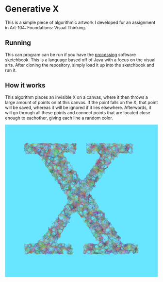 # Generative X
This is a simple piece of algorithmic artwork I developed for an assignment in Art-104: Foundations: Visual Thinking. 

## Running

This can program can be run if you have the [processing](https://processing.org/) software sketchbook. This is a language based off of Java with a focus on the visual arts. After cloning the repository, simply load it up into the sketchbook and run it.

## How it works
This algorithm places an invisible X on a canvas, where it then throws a large amount of points on at this canvas. If the point falls on the X, that point will be saved, whereas it will be ignored if it lies elsewhere. Afterwords, it will go through all these points and connect points that are located close enough to eachother, giving each line a random color.

![Alt text](generative_x.png "Generative X")